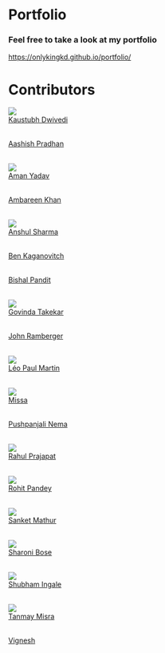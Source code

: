 # Portfolio
### Feel free to take a look at my portfolio <br>
https://onlykingkd.github.io/portfolio/

# Contributors

![](https://avatars.githubusercontent.com/u/55577276?s=80&v=4)
<br>[Kaustubh Dwivedi](https://github.com/onlykingKD "View Profile")

<br>[Aashish Pradhan](https://github.com/120EE0692 "View Profile")

<br>![](https://avatars.githubusercontent.com/u/82169120?s=80&v=4)
<br>[Aman Yadav](https://github.com/aman-netizen "View Profile")

<br>[Ambareen Khan](https://github.com/Ambareen15 "View Profile")<br>

<br>![](https://avatars.githubusercontent.com/u/61790929?s=80&v=4)
<br>[Anshul Sharma](https://github.com/Als1510 "View Profile")

<br>[Ben Kaganovitch](https://github.com/BenjaminKaganovitch "View Profile")

<br>[Bishal Pandit](https://github.com/bishalpandit "View Profile")

<br>![](https://avatars.githubusercontent.com/u/72185898?s=80&v=4)
<br>[Govinda Takekar](https://github.com/GovindaTakekar "View Profile")

<br>[John Ramberger](https://github.com/JohnRamberger "View Profile")

<br>![](https://avatars.githubusercontent.com/u/10078357?s=80&v=4)
<br>[Léo Paul Martin](https://github.com/leopaul29 "View Profile")

<br>![](https://avatars.githubusercontent.com/u/60807560?s=80&v=4)
<br>[Missa](https://github.com/underscoremissa "View Profile")

<br>[Pushpanjali Nema](https://github.com/pushpanjali-10 "View Profile")

<br>![](https://avatars.githubusercontent.com/u/85384246?s=80&v=4)
<br>[Rahul Prajapat](https://github.com/itsPrajapat "View Profile")

<br>![](https://avatars.githubusercontent.com/u/87574570?s=80&v=4)
<br>[Rohit Pandey](https://github.com/therohit777 "View Profile")

<br>![](https://avatars.githubusercontent.com/u/52062536?s=80&v=4)
<br>[Sanket Mathur](https://github.com/Sanket-Mathur "View Profile")

<br>![](https://avatars.githubusercontent.com/u/83998692?s=80&v=4)
<br>[Sharoni Bose](https://github.com/sharonibose "View Profile")

<br>![](https://avatars.githubusercontent.com/u/77089227?s=80&v=4)
<br>[Shubham Ingale](https://github.com/SGI-CAPP-AT2 "View Profile")

<br>![](https://avatars.githubusercontent.com/u/72358736?s=80&v=4)
<br>[Tanmay Misra](https://github.com/primeTanM "View Profile")

<br>[Vignesh](https://github.com/vignesh3398 "View Profile")
